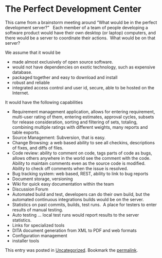 #  The Perfect Development Center

This came from a brainstorm meeting around “What would be in the perfect development server?”   Each member of a team of people developing a software product would have their own desktop (or laptop) computers, and there would be a server to coordinate their actions.  What would be on that server?  

We assume that it would be

*   made almost exclusively of open source software.
*   would not have dependencies on exotic technology, such as expensive database.
*   packaged together and easy to download and install
*   robust and reliable
*   integrated access control and user id, secure, able to be hosted on the Internet.

It would have the following capabilities

*   Requirement management application, allows for entering requirement, multi-user rating of them, entering estimates, approval cycles, subsets for release consideration, sorting and filtering of sets, totaling, combining multiple ratings with different weights, many reports and table exports.
*   Source Management: Subversion, that is easy.
*   Change Browsing: a web based ability to see all checkins, descriptions of fixes, and diffs of files.
*   Code review: ability to comment on code, tags parts of code as bugs, allows others anywhere in the world see the comment with the code.  Ability to maintain comments even as the source code is modified.  Ability to check off comments when the issue is resolved.
*   Bug tracking system: web based, REST, ability to link to bug reports
*   Document storage, versioning
*   Wiki for quick easy documentation within the team
*   Discussion Forum
*   Automated build and test, developers can do their own build, but the automated continuous integrations builds would be on the server.
*   Statistics on past commits, builds, test runs.  A place for testers to enter results of manual testing.
*   Auto testing … local test runs would report results to the server statistics.
*   Links for specialized tools
*   DITA document generation from XML to PDF and web formats
*   Configuration management
*   installer tools

This entry was posted in [Uncategorized](https://agiletribe.purplehillsbooks.com/category/uncategorized/). Bookmark the [permalink](https://agiletribe.purplehillsbooks.com/2012/03/01/the-perfect-development-center/ "Permalink to The Perfect Development Center").